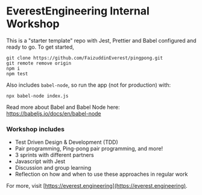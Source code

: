 # EverestEngineering Internal Workshop

This is a "starter template" repo with Jest, Prettier and Babel configured and ready to go. To get started,

```shell
git clone https://github.com/FaizuddinEverest/pingpong.git
git remote remove origin
npm i
npm test
```

Also includes `babel-node`, so run the app (not for production) with:
```shell
npx babel-node index.js
```

Read more about Babel and Babel Node here: https://babeljs.io/docs/en/babel-node

### Workshop includes
- Test Driven Design & Development (TDD)
- Pair programming, Ping-pong pair programming, and more!
- 3 sprints with different partners
- Javascript with Jest
- Discussion and group learning
- Reflection on how and when to use these approaches in regular work


For more, visit [https://everest.engineering](https://everest.engineering).
